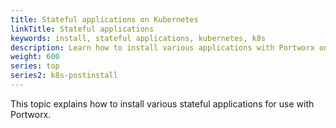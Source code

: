 ```yaml
---
title: Stateful applications on Kubernetes
linkTitle: Stateful applications
keywords: install, stateful applications, kubernetes, k8s
description: Learn how to install various applications with Portworx on Kubernetes
weight: 600
series: top
series2: k8s-postinstall
---
```


This topic explains how to install various stateful applications for use with Portworx.
